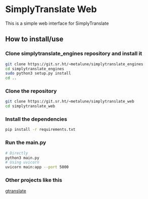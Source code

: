 # SimplyTranslate Web

This is a simple web interface for SimplyTranslate

## How to install/use
### Clone simplytranslate_engines repository and install it
```sh
git clone https://git.sr.ht/~metalune/simplytranslate_engines
cd simplytranslate_engines
sudo python3 setup.py install
cd ..
```

### Clone the repository
```sh
git clone https://git.sr.ht/~metalune/simplytranslate_web
cd simplytranslate_web
``` 

### Install the dependencies
```sh
pip install -r requirements.txt
```

### Run the main.py
```sh
# Directly
python3 main.py
# Using uvicorn
uvicorn main:app --port 5000
```

### Other projects like this
[gtranslate](https://git.sr.ht/~yerinalexey/gtranslate)


